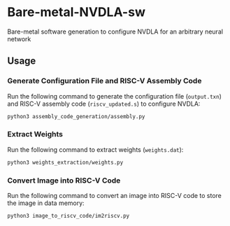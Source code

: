 # Bare-metal-NVDLA-sw

Bare-metal software generation to configure NVDLA for an arbitrary neural network  

## Usage

### Generate Configuration File and RISC-V Assembly Code
Run the following command to generate the configuration file (`output.txn`) and RISC-V assembly code (`riscv_updated.s`) to configure NVDLA:

```bash
python3 assembly_code_generation/assembly.py
```

### Extract Weights
Run the following command to extract weights (`weights.dat`):

```bash
python3 weights_extraction/weights.py
```

### Convert Image into RISC-V Code
Run the following command to convert an image into RISC-V code to store the image in data memory:

```bash
python3 image_to_riscv_code/im2riscv.py
```
